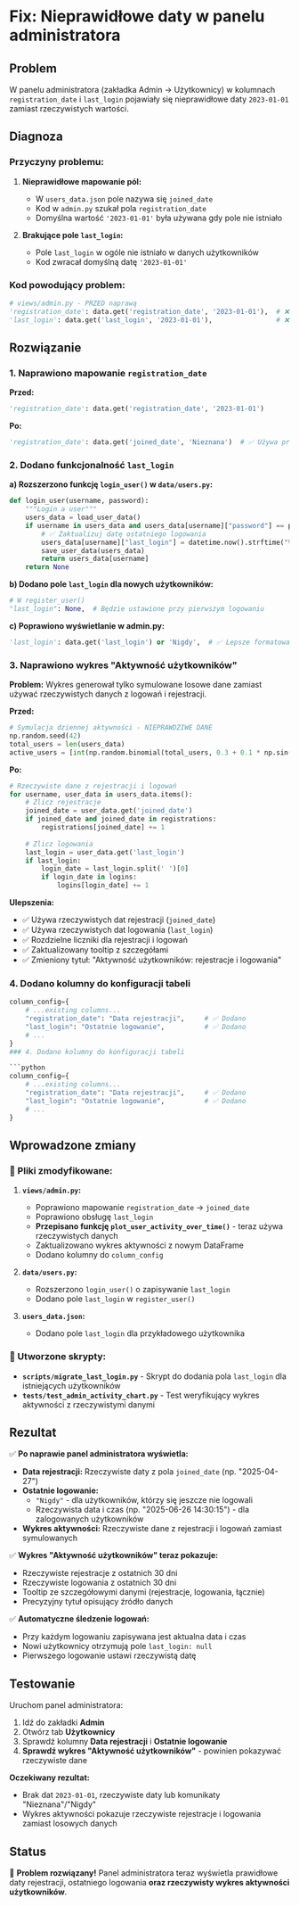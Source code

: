 # Fix: Nieprawidłowe daty w panelu administratora

## Problem

W panelu administratora (zakładka Admin → Użytkownicy) w kolumnach `registration_date` i `last_login` pojawiały się nieprawidłowe daty `2023-01-01` zamiast rzeczywistych wartości.

## Diagnoza

### Przyczyny problemu:

1. **Nieprawidłowe mapowanie pól:**
   - W `users_data.json` pole nazywa się `joined_date`
   - Kod w `admin.py` szukał pola `registration_date`
   - Domyślna wartość `'2023-01-01'` była używana gdy pole nie istniało

2. **Brakujące pole `last_login`:**
   - Pole `last_login` w ogóle nie istniało w danych użytkowników
   - Kod zwracał domyślną datę `'2023-01-01'`

### Kod powodujący problem:

```python
# views/admin.py - PRZED naprawą
'registration_date': data.get('registration_date', '2023-01-01'),  # ❌ Złe pole
'last_login': data.get('last_login', '2023-01-01'),                # ❌ Pole nie istnieje
```

## Rozwiązanie

### 1. Naprawiono mapowanie `registration_date`

**Przed:**
```python
'registration_date': data.get('registration_date', '2023-01-01')
```

**Po:**
```python
'registration_date': data.get('joined_date', 'Nieznana')  # ✅ Używa prawidłowego pola
```

### 2. Dodano funkcjonalność `last_login`

**a) Rozszerzono funkcję `login_user()` w `data/users.py`:**
```python
def login_user(username, password):
    """Login a user"""
    users_data = load_user_data()
    if username in users_data and users_data[username]["password"] == password:
        # ✅ Zaktualizuj datę ostatniego logowania
        users_data[username]["last_login"] = datetime.now().strftime("%Y-%m-%d %H:%M:%S")
        save_user_data(users_data)
        return users_data[username]
    return None
```

**b) Dodano pole `last_login` dla nowych użytkowników:**
```python
# W register_user()
"last_login": None,  # Będzie ustawione przy pierwszym logowaniu
```

**c) Poprawiono wyświetlanie w admin.py:**
```python
'last_login': data.get('last_login') or 'Nigdy',  # ✅ Lepsze formatowanie
```

### 3. Naprawiono wykres "Aktywność użytkowników"

**Problem:** Wykres generował tylko symulowane losowe dane zamiast używać rzeczywistych danych z logowań i rejestracji.

**Przed:**
```python
# Symulacja dziennej aktywności - NIEPRAWDZIWE DANE
np.random.seed(42)
total_users = len(users_data)
active_users = [int(np.random.binomial(total_users, 0.3 + 0.1 * np.sin(i/5))) for i in range(30)]
```

**Po:**
```python
# Rzeczywiste dane z rejestracji i logowań
for username, user_data in users_data.items():
    # Zlicz rejestracje
    joined_date = user_data.get('joined_date')
    if joined_date and joined_date in registrations:
        registrations[joined_date] += 1
    
    # Zlicz logowania
    last_login = user_data.get('last_login')
    if last_login:
        login_date = last_login.split(' ')[0]
        if login_date in logins:
            logins[login_date] += 1
```

**Ulepszenia:**
- ✅ Używa rzeczywistych dat rejestracji (`joined_date`)
- ✅ Używa rzeczywistych dat logowania (`last_login`) 
- ✅ Rozdzielne liczniki dla rejestracji i logowań
- ✅ Zaktualizowany tooltip z szczegółami
- ✅ Zmieniony tytuł: "Aktywność użytkowników: rejestracje i logowania"

### 4. Dodano kolumny do konfiguracji tabeli

```python
column_config={
    # ...existing columns...
    "registration_date": "Data rejestracji",     # ✅ Dodano
    "last_login": "Ostatnie logowanie",          # ✅ Dodano
    # ...
}
### 4. Dodano kolumny do konfiguracji tabeli

```python
column_config={
    # ...existing columns...
    "registration_date": "Data rejestracji",     # ✅ Dodano
    "last_login": "Ostatnie logowanie",          # ✅ Dodano
    # ...
}
```

## Wprowadzone zmiany

### 📝 Pliki zmodyfikowane:

1. **`views/admin.py`:**
   - Poprawiono mapowanie `registration_date` → `joined_date`
   - Poprawiono obsługę `last_login`
   - **Przepisano funkcję `plot_user_activity_over_time()`** - teraz używa rzeczywistych danych
   - Zaktualizowano wykres aktywności z nowym DataFrame
   - Dodano kolumny do `column_config`

2. **`data/users.py`:**
   - Rozszerzono `login_user()` o zapisywanie `last_login`
   - Dodano pole `last_login` w `register_user()`

3. **`users_data.json`:**
   - Dodano pole `last_login` dla przykładowego użytkownika

### 🔧 Utworzone skrypty:

- **`scripts/migrate_last_login.py`** - Skrypt do dodania pola `last_login` dla istniejących użytkowników
- **`tests/test_admin_activity_chart.py`** - Test weryfikujący wykres aktywności z rzeczywistymi danymi

## Rezultat

✅ **Po naprawie panel administratora wyświetla:**

- **Data rejestracji:** Rzeczywiste daty z pola `joined_date` (np. "2025-04-27")
- **Ostatnie logowanie:** 
  - `"Nigdy"` - dla użytkowników, którzy się jeszcze nie logowali
  - Rzeczywista data i czas (np. "2025-06-26 14:30:15") - dla zalogowanych użytkowników
- **Wykres aktywności:** Rzeczywiste dane z rejestracji i logowań zamiast symulowanych

✅ **Wykres "Aktywność użytkowników" teraz pokazuje:**
- Rzeczywiste rejestracje z ostatnich 30 dni
- Rzeczywiste logowania z ostatnich 30 dni  
- Tooltip ze szczegółowymi danymi (rejestracje, logowania, łącznie)
- Precyzyjny tytuł opisujący źródło danych

✅ **Automatyczne śledzenie logowań:**
- Przy każdym logowaniu zapisywana jest aktualna data i czas
- Nowi użytkownicy otrzymują pole `last_login: null`
- Pierwszego logowanie ustawi rzeczywistą datę

## Testowanie

Uruchom panel administratora:
1. Idź do zakładki **Admin**
2. Otwórz tab **Użytkownicy**  
3. Sprawdź kolumny **Data rejestracji** i **Ostatnie logowanie**
4. **Sprawdź wykres "Aktywność użytkowników"** - powinien pokazywać rzeczywiste dane

**Oczekiwany rezultat:** 
- Brak dat `2023-01-01`, rzeczywiste daty lub komunikaty "Nieznana"/"Nigdy"
- Wykres aktywności pokazuje rzeczywiste rejestracje i logowania zamiast losowych danych

## Status

🎉 **Problem rozwiązany!** Panel administratora teraz wyświetla prawidłowe daty rejestracji, ostatniego logowania **oraz rzeczywisty wykres aktywności użytkowników**.
